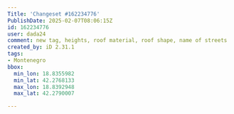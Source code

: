 ```yaml
---
Title: 'Changeset #162234776'
PublishDate: 2025-02-07T08:06:15Z
id: 162234776
user: dada24
comment: new tag, heights, roof material, roof shape, name of streets
created_by: iD 2.31.1
tags:
- Montenegro
bbox:
  min_lon: 18.8355982
  min_lat: 42.2768133
  max_lon: 18.8392948
  max_lat: 42.2790007

---
```

